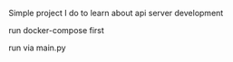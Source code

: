 Simple project I do to learn about api server development

run docker-compose first

run via main.py